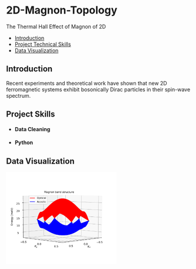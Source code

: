 # 2D-Magnon-Topology
The Thermal Hall Effect of Magnon of 2D

- [Introduction](#introduction)
- [Project Technical Skills](#utilized-skills)
- [Data Visualization](#vizualization)  

## Introduction <a name="introduction"></a>

Recent experiments and theoretical work have shown that new 2D ferromagnetic systems exhibit bosonically
Dirac particles in their spin-wave spectrum.

## Project Skills <a name="utilized-skills"></a>
- #### Data Cleaning
- #### Python

## Data Visualization <a name="visualization"></a>

<img src="Band_Structure_DMI_0.0.png" alt="Band Structures" width="300">

